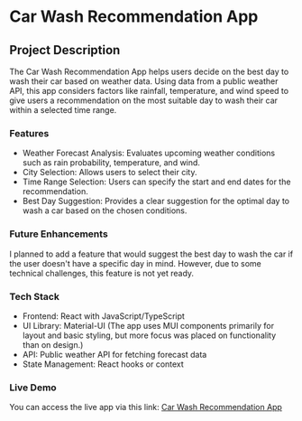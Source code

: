 # Car Wash Recommendation App

## Project Description

The Car Wash Recommendation App helps users decide on the best day to wash their car based on weather data. Using data from a public weather API, this app considers factors like rainfall, temperature, and wind speed to give users a recommendation on the most suitable day to wash their car within a selected time range.

### Features

* Weather Forecast Analysis: Evaluates upcoming weather conditions such as rain probability, temperature, and wind.
* City Selection: Allows users to select their city.
* Time Range Selection: Users can specify the start and end dates for the recommendation.
* Best Day Suggestion: Provides a clear suggestion for the optimal day to wash a car based on the chosen conditions.

### Future Enhancements
I planned to add a feature that would suggest the best day to wash the car if the user doesn't have a specific day in mind. However, due to some technical challenges, this feature is not yet ready.

### Tech Stack

* Frontend: React with JavaScript/TypeScript
* UI Library: Material-UI (The app uses MUI components primarily for layout and basic styling, but more focus was placed on functionality than on design.)
* API: Public weather API for fetching forecast data
* State Management: React hooks or context

### Live Demo

You can access the live app via this link: [Car Wash Recommendation App](https://washwiseanywhere.vercel.app/)